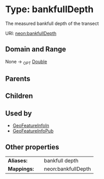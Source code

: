 
# Type: bankfullDepth


The measured bankfull depth of the transect

URI: [neon:bankfullDepth](https://data.neonscience.org/bankfullDepth)


## Domain and Range

None ->  <sub>OPT</sub> [Double](types/Double.md)

## Parents


## Children


## Used by

 * [GeoFeatureInfoIn](GeoFeatureInfoIn.md)
 * [GeoFeatureInfoPub](GeoFeatureInfoPub.md)

## Other properties

|  |  |  |
| --- | --- | --- |
| **Aliases:** | | bankfull depth |
| **Mappings:** | | neon:bankfullDepth |

